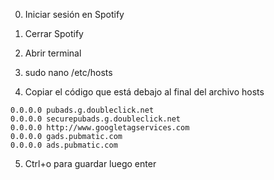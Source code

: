 0. Iniciar sesión en Spotify

1. Cerrar Spotify

2. Abrir terminal

3. sudo nano /etc/hosts

4. Copiar el código que está debajo al final del archivo hosts
```
0.0.0.0 pubads.g.doubleclick.net
0.0.0.0 securepubads.g.doubleclick.net
0.0.0.0 http://www.googletagservices.com
0.0.0.0 gads.pubmatic.com
0.0.0.0 ads.pubmatic.com
```
5. Ctrl+o para guardar
 luego enter
